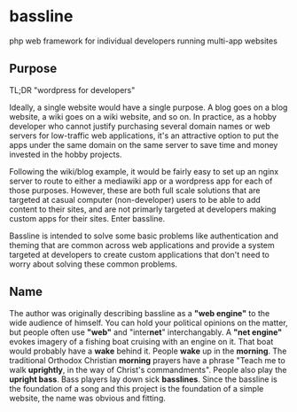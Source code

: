 # bassline
php web framework for individual developers running multi-app
websites

## Purpose

TL;DR "wordpress for developers"

Ideally, a single website would have a single purpose. A blog
goes on a blog website, a wiki goes on a wiki website, and so
on.  In practice, as a hobby developer who cannot justify
purchasing several domain names or web servers for low-traffic
web applications, it's an attractive option to put the apps
under the same domain on the same server to save time and
money invested in the hobby projects. 

Following the wiki/blog example, it would be fairly easy to
set up an nginx server to route to either a mediawiki app or a
wordpress app for each of those purposes.  However, these are
both full scale solutions that are targeted at casual computer
(non-developer) users to be able to add content to their
sites, and are not primarly targeted at developers making
custom apps for their sites.  Enter bassline.

Bassline is intended to solve some basic problems like
authentication and theming that are common across web
applications and provide a system targeted at developers to
create custom applications that don't need to worry about
solving these common problems.

## Name

The author was originally describing bassline as a **"web
engine"** to the wide audience of himself.  You can hold your
political opinions on the matter, but people often use
**"web"** and "inter**net**" interchangably.  A **"net
engine"** evokes imagery of a fishing boat cruising with an
engine on it.  That boat would probably have a **wake** behind
it.  People **wake** up in the **morning**.  The traditional
Orthodox Christian **morning** prayers have a phrase "Teach me
to walk **uprightly**, in the way of Christ's commandments".
People also play the **upright bass**.  Bass players lay down
sick **basslines**.  Since the bassline is the foundation of a
song and this project is the foundation of a simple website,
the name was obvious and fitting.  
